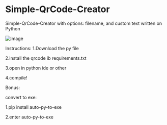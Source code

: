 # Simple-QrCode-Creator
Simple-QrCode-Creator with options: filename, and custom text written on Python

![image](https://user-images.githubusercontent.com/83592338/226181863-d3ef2bb5-b743-4a81-a6ed-61777430d91e.png)

Instructions:
1.Download the py file

2.install the qrcode ib requirements.txt

3.open in python ide or other

4.compile!

Bonus:

convert to exe:

1.pip install auto-py-to-exe

2.enter auto-py-to-exe
